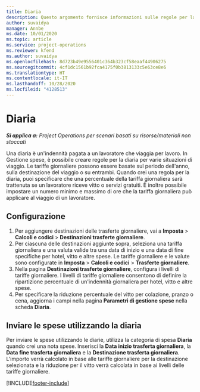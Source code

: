 ```yaml
---
title: Diaria
description: Questo argomento fornisce informazioni sulle regole per la diaria utilizzate in Gestione spese.
author: suvaidya
manager: Annbe
ms.date: 10/01/2020
ms.topic: article
ms.service: project-operations
ms.reviewer: kfend
ms.author: suvaidya
ms.openlocfilehash: 8d723b49e9556401c364b323cf58eaaf44906275
ms.sourcegitcommit: 4cf1dc1561b92fca4175f0b3813133c5e63ce8e6
ms.translationtype: HT
ms.contentlocale: it-IT
ms.lasthandoff: 10/28/2020
ms.locfileid: "4128513"
---
```

# <a name="per-diems"></a>Diaria

_**Si applica a:** Project Operations per scenari basati su risorse/materiali non stoccati_


Una diaria è un'indennità pagata a un lavoratore che viaggia per lavoro. In Gestione spese, è possibile creare regole per la diaria per varie situazioni di viaggio. Le tariffe giornaliere possono essere basate sul periodo dell'anno, sulla destinazione del viaggio o su entrambi. Quando crei una regola per la diaria, puoi specificare che una percentuale della tariffa giornaliera sarà trattenuta se un lavoratore riceve vitto o servizi gratuiti. È inoltre possibile impostare un numero minimo e massimo di ore che la tariffa giornaliera può applicare al viaggio di un lavoratore.

## <a name="configuration"></a>Configurazione 

1. Per aggiungere destinazioni delle trasferte giornaliere, vai a **Imposta** > **Calcoli e codici** > **Destinazioni trasferte giornaliere**.
2. Per ciascuna delle destinazioni aggiunte sopra, seleziona una tariffa giornaliera e una valuta valide tra una data di inizio e una data di fine specifiche per hotel, vitto e altre spese. Le tariffe giornaliere e le valute sono configurate in **Imposta** > **Calcoli e codici** > **Trasferte giornaliere**.
3. Nella pagina **Destinazioni trasferte giornaliere**, configura i livelli di tariffe giornaliere. I livelli di tariffe giornaliere consentono di definire la ripartizione percentuale di un'indennità giornaliera per hotel, vitto e altre spese. 
4. Per specificare la riduzione percentuale del vitto per colazione, pranzo o cena, aggiorna i campi nella pagina **Parametri di gestione spese** nella scheda **Diaria**. 
    
## <a name="submit-expenses-using-per-diem"></a>Inviare le spese utilizzando la diaria
Per inviare le spese utilizzando le diarie, utilizza la categoria di spesa **Diaria** quando crei una nota spese. Inserisci la **Data inizio trasferta giornaliera**, la **Data fine trasferta giornaliera** e la **Destinazione trasferta giornaliera**. L'importo verrà calcolato in base alle tariffe giornaliere per la destinazione selezionata e la riduzione per il vitto verrà calcolata in base ai livelli delle tariffe giornaliere.


[!INCLUDE[footer-include](../includes/footer-banner.md)]